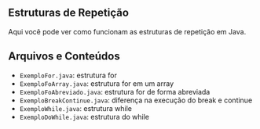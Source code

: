 ## Estruturas de Repetição

Aqui você pode ver como funcionam as estruturas de repetição em Java.

## Arquivos e Conteúdos

- `ExemploFor.java`: estrutura for
- `ExemploFoArray.java`: estrutura for em um array
- `ExemploFoAbreviado.java`: estrutura for de forma abreviada
- `ExemploBreakContinue.java`: diferença na execução do break e continue
- `ExemploWhile.java`: estrutura while
- `ExemploDoWhile.java`: estrutura do while

<!-- Meanwhile, the compiled output files will be generated in the `bin` folder by default.

> If you want to customize the folder structure, open `.vscode/settings.json` and update the related settings there.

## Dependency Management

The `JAVA PROJECTS` view allows you to manage your dependencies. More details can be found [here](https://github.com/microsoft/vscode-java-dependency#manage-dependencies). -->
